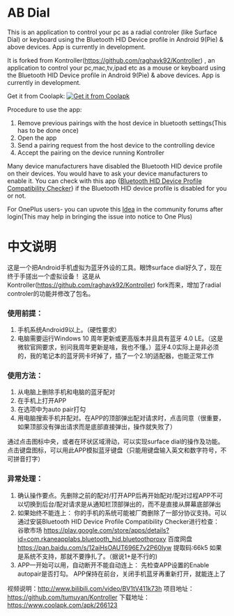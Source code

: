 # AB Dial

This is an application to control your pc as a radial controler (like Surface Dial) or keyboard using the Bluetooth HID Device profile in Android 9(Pie) & above devices. App is currently in development. 

It is forked from Kontroller(https://github.com/raghavk92/Kontroller) , an application to control your pc,mac,tv,ipad etc as a mouse or keyboard using the Bluetooth HID Device profile in Android 9(Pie) & above devices. App is currently in development. 

Get it from Coolapk:
<a href='https://www.coolapk.com/apk/266123'><img alt='Get it from Coolapk' src='https://static.coolapk.com/static/web/v8/img/icon.png'/></a>

Procedure to use the app:
1) Remove previous pairings with the host device in bluetooth settings(This has to be done once)
2) Open the app
3) Send a pairing request from the host device to the controlling device
4) Accept the pairing on the device running Kontroller

Many device manufacturers have disabled the Bluetooth HID device profile on their devices. You would have to ask your device manufacturers to enable it. You can check with this app {[Bluetooth HID Device Profile Compatibility Checker](https://play.google.com/store/apps/details?id=com.rkaneapplabs.bluetooth_hid.bluetoothproxy)} if the Bluetooth HID device profile is disabled for you or not.

For OnePlus users- you can upvote this [Idea](https://forums.oneplus.com/threads/converting-one-plus-devices-into-a-bluetooth-controller-mouse-keyboard-etc.1192272/) in the community forums after login(This may help in bringing the issue into notice to One Plus)  


# 中文说明
这是一个把Android手机虚拟为蓝牙外设的工具。眼馋surface dial好久了，现在终于手搓出一个虚拟设备！
这是从 Kontroller(https://github.com/raghavk92/Kontroller) fork而来，增加了radial controler的功能并修改了包名。

### 使用前提：
1) 手机系统Android9以上。（硬性要求）
2) 电脑需要运行Windows 10 周年更新或更高版本并且具有蓝牙 4.0 LE。（这是微软官网要求，别问我周年更新是啥，我也不懂。）蓝牙4.0实际上是非必须的，我的笔记本的蓝牙网卡坏掉了，插了一个2.1的适配器，也能正常工作

### 使用方法：

1) 从电脑上删除手机和电脑的蓝牙配对
2) 在手机上打开APP
3) 在选项中为auto pair打勾
4) 用电脑搜索手机并配对。在APP的顶部弹出配对请求时，点击同意（很重要，如果顶部没有弹出请求而是底部直接弹出，操作就失败了）

通过点击图标中央，或者在环状区域滑动，可以实现surface dial的操作及功能。
点击键盘图标，可以用此APP模拟蓝牙键盘（只能用键盘输入英文和数字符号，不可拼音打字）

### 异常处理：
1) 确认操作要点。先删除之前的配对/打开APP后再开始配对/配对过程APP不可以切换到后台/配对请求是从通知栏顶部弹出的，而不是直接从屏幕底部弹出
2) 如果始终不能连上：
你的手机的系统可能被厂商删除了一部分协议支持。可以通过安装Bluetooth HID Device Profile Compatibility Checker进行检查：
谷歌市场 https://play.google.com/store/apps/details?id=com.rkaneapplabs.bluetooth_hid.bluetoothproxy 
百度网盘 https://pan.baidu.com/s/12aiHsOAUT696E7v2P60Iyw 提取码:66k5
如果是系统不支持，那就不要挣扎了。（据说1+是不行的)
3) APP一开始可以用，自动断开不能自动连上：
先检查APP设置的Enable autopair是否打勾。
APP保持在前台，关闭手机蓝牙再重新打开，就能连上了

视频说明：http://www.bilibili.com/video/BV1tV411k73h
项目地址：https://github.com/tumuyan/Kontroller
下载地址：https://www.coolapk.com/apk/266123
